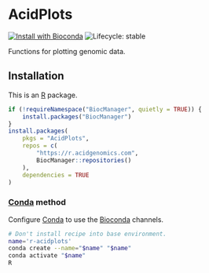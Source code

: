 # AcidPlots

[![Install with Bioconda](https://img.shields.io/badge/install%20with-bioconda-brightgreen.svg)](http://bioconda.github.io/recipes/r-acidplots/README.html) ![Lifecycle: stable](https://img.shields.io/badge/lifecycle-stable-brightgreen.svg)

Functions for plotting genomic data.

## Installation

This is an [R][] package.

```r
if (!requireNamespace("BiocManager", quietly = TRUE)) {
    install.packages("BiocManager")
}
install.packages(
    pkgs = "AcidPlots",
    repos = c(
        "https://r.acidgenomics.com",
        BiocManager::repositories()
    ),
    dependencies = TRUE
)
```

### [Conda][] method

Configure [Conda][] to use the [Bioconda][] channels.

```sh
# Don't install recipe into base environment.
name='r-acidplots'
conda create --name="$name" "$name"
conda activate "$name"
R
```

[bioconda]: https://bioconda.github.io/
[conda]: https://docs.conda.io/
[r]: https://www.r-project.org/
